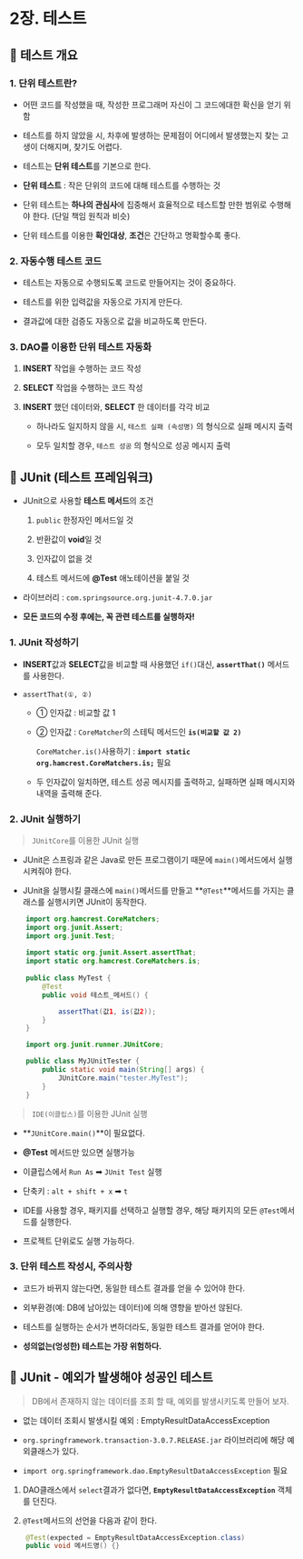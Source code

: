 # 2장. 테스트




## 🐫 테스트 개요

### 1. 단위 테스트란?

* 어떤 코드를 작성했을 때, 작성한 프로그래머 자신이 그 코드에대한 확신을 얻기 위함

* 테스트를 하지 않았을 시, 차후에 발생하는 문제점이 어디에서 발생했는지 찾는 고생이 더해지며, 찾기도 어렵다.

* 테스트는 **단위 테스트**를 기본으로 한다.

* **단위 테스트** : 작은 단위의 코드에 대해 테스트를 수행하는 것

* 단위 테스트는 **하나의 관심사**에 집중해서 효율적으로 테스트할 만한 범위로 수행해야 한다. (단일 책임 원칙과 비슷)

* 단위 테스트를 이용한 **확인대상**, **조건**은 간단하고 명확할수록 좋다.


### 2. 자동수행 테스트 코드

* 테스트는 자동으로 수행되도록 코드로 만들어지는 것이 중요하다.

* 테스트를 위한 입력값을 자동으로 가지게 만든다.

* 결과값에 대한 검증도 자동으로 값을 비교하도록 만든다.


### 3. DAO를 이용한 단위 테스트 자동화

1. **INSERT** 작업을 수행하는 코드 작성

1. **SELECT** 작업을 수행하는 코드 작성

1. **INSERT** 했던 데이터와, **SELECT** 한 데이터를 각각 비교

    * 하나라도 일지하지 않을 시, ``테스트 실패 (속성명)`` 의 형식으로 실패 메시지 출력

    * 모두 일치할 경우, ``테스트 성공`` 의 형식으로 성공 메시지 출력




## 🐫 JUnit (테스트 프레임워크)

* JUnit으로 사용할 **테스트 메서드**의 조건

    1. ``public`` 한정자인 메서드일 것

    1. 반환값이 **void**일 것

    1. 인자값이 없을 것

    1. 테스트 메서드에 **@Test** 애노테이션을 붙일 것

* 라이브러리 : ``com.springsource.org.junit-4.7.0.jar``

* **모든 코드의 수정 후에는, 꼭 관련 테스트를 실행하자!**


### 1. JUnit 작성하기

* **INSERT**값과 **SELECT**값을 비교할 때 사용했던 ``if()``대신, **``assertThat()``** 메서드를 사용한다.

* ``assertThat(①, ②)``

    * ① 인자값 : 비교할 값 1

    * ② 인자값 : ``CoreMatcher``의 스테틱 메서드인 **``is(비교할 값 2)``**

        ``CoreMatcher.is()``사용하기 : **``import static org.hamcrest.CoreMatchers.is;``** 필요

    * 두 인자값이 일치하면, 테스트 성공 메시지를 출력하고, 실패하면 실패 메시지와 내역을 출력해 준다.


### 2. JUnit 실행하기

> ``JUnitCore``를 이용한 JUnit 실행

* JUnit은 스프링과 같은 Java로 만든 프로그램이기 때문에 ``main()``메서드에서 실행시켜줘야 한다.

* JUnit을 실행시킬 클래스에 ``main()``메서드를 만들고 **``@Test``**메서드를 가지는 클래스를 실행시키면 JUnit이 동작한다.

```java
    import org.hamcrest.CoreMatchers;
    import org.junit.Assert;
    import org.junit.Test;
    
    import static org.junit.Assert.assertThat;
    import static org.hamcrest.CoreMatchers.is;
    
    public class MyTest {
        @Test
        public void 테스트_메서드() {

            assertThat(값1, is(값2));
        }
    }
```

```java
    import org.junit.runner.JUnitCore;

    public class MyJUnitTester {
        public static void main(String[] args) {
            JUnitCore.main("tester.MyTest");
        }
    }
```

> ``IDE(이클립스)``를 이용한 JUnit 실행

* **``JUnitCore.main()``**이 필요없다.

* **@Test** 메서드만 있으면 실행가능

* 이클립스에서 ``Run As`` ➡ ``JUnit Test`` 실행

* 단축키 : ``alt + shift + x`` ➡ ``t``

* IDE를 사용할 경우, 패키지를 선택하고 실행할 경우, 해당 패키지의 모든 ``@Test``메서드를 실행한다.

* 프로젝트 단위로도 실행 가능하다.


### 3. 단위 테스트 작성시, 주의사항

* 코드가 바뀌지 않는다면, 동일한 테스트 결과를 얻을 수 있어야 한다.

* 외부환경(예: DB에 남아있는 데이터)에 의해 영향을 받아선 않된다.

* 테스트를 실행하는 순서가 변하더라도, 동일한 테스트 결과를 얻어야 한다.

* **성의없는(엉성한) 테스트는 가장 위험하다.**



## 🐫 JUnit - 예외가 발생해야 성공인 테스트

> DB에서 존재하지 않는 데이터를 조회 할 때, 예외를 발생시키도록 만들어 보자.

* 없는 데이터 조회시 발생시킬 예외 : EmptyResultDataAccessException

* ``org.springframework.transaction-3.0.7.RELEASE.jar`` 라이브러리에 해당 예외클래스가 있다.

* ``import org.springframework.dao.EmptyResultDataAccessException`` 필요

1. DAO클래스에서 ``select``결과가 없다면, **``EmptyResultDataAccessException``** 객체를 던진다.

1. ``@Test``메서드의 선언을 다음과 같이 한다.

```java
    @Test(expected = EmptyResultDataAccessException.class)
    public void 메서드명() {}
```